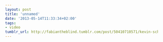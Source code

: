 ```yaml
---
layout: post
title: 'unnamed'
date: '2013-05-14T11:33:34+02:00'
tags:
- video
tumblr_url: http://fabiantheblind.tumblr.com/post/50410710571/kevin-schires-saz-basic-3d-physics-in-after
---
```

